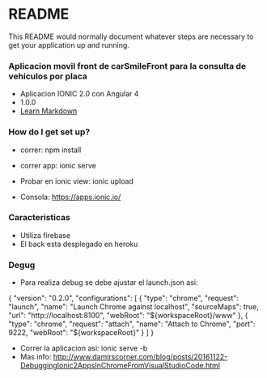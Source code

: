 # README #

This README would normally document whatever steps are necessary to get your application up and running.

### Aplicacion movil front de carSmileFront para la consulta de vehiculos por placa  ###

* Aplicacion IONIC 2.0 con Angular 4
* 1.0.0
* [Learn Markdown](https://bitbucket.org/tutorials/markdowndemo)

### How do I get set up? ###

* correr: npm install

* correr app: ionic serve

* Probar en ionic view: ionic upload 
* Consola: https://apps.ionic.io/


### Caracteristicas
* Utiliza firebase
* El back esta desplegado en heroku


### Degug
* Para realiza debug se debe ajustar el launch.json asi:

{
    "version": "0.2.0",
    "configurations": [
        {
            "type": "chrome",
            "request": "launch",
            "name": "Launch Chrome against localhost",
            "sourceMaps": true,
            "url": "http://localhost:8100",
            "webRoot": "${workspaceRoot}/www"
        },
        {
            "type": "chrome",
            "request": "attach",
            "name": "Attach to Chrome",
            "port": 9222,
            "webRoot": "${workspaceRoot}"
        }
    ]
}

* Correr la aplicacion asi: ionic serve -b
* Mas info: http://www.damirscorner.com/blog/posts/20161122-DebuggingIonic2AppsInChromeFromVisualStudioCode.html